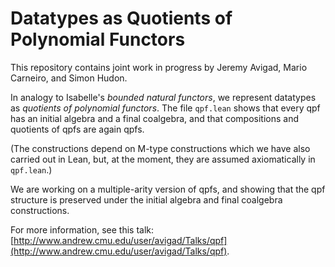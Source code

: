 # Datatypes as Quotients of Polynomial Functors

This repository contains joint work in progress by Jeremy Avigad, Mario Carneiro, and Simon Hudon.

In analogy to Isabelle's *bounded natural functors*, we represent datatypes as *quotients of polynomial functors*. The file `qpf.lean` shows that every qpf has an initial algebra and a final coalgebra, and that compositions and quotients of qpfs are again qpfs.

(The constructions depend on M-type constructions which we have also carried out in Lean, but, at the moment, they are assumed axiomatically in `qpf.lean`.)

We are working on a multiple-arity version of qpfs, and showing that the qpf structure is preserved under the initial algebra and final coalgebra constructions.

For more information, see this talk: [http://www.andrew.cmu.edu/user/avigad/Talks/qpf](http://www.andrew.cmu.edu/user/avigad/Talks/qpf).